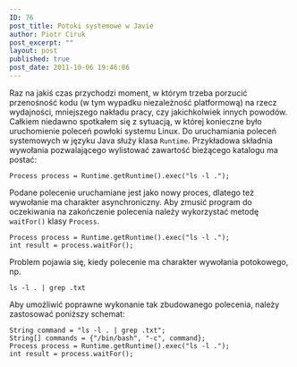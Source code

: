 ```yaml
---
ID: 76
post_title: Potoki systemowe w Javie
author: Piotr Ciruk
post_excerpt: ""
layout: post
published: true
post_date: 2011-10-06 19:46:06
---
```

Raz na jakiś czas przychodzi moment, w którym trzeba porzucić przenośność kodu (w tym wypadku niezależność platformową) na rzecz wydajności, mniejszego nakładu pracy, czy jakichkolwiek innych powodów. Całkiem niedawno spotkałem się z sytuacją, w której konieczne było uruchomienie poleceń powłoki systemu Linux. 
Do uruchamiania poleceń systemowych w języku Java służy klasa `Runtime`. Przykładowa składnia wywołania pozwalającego wylistować zawartość bieżącego katalogu ma postać:
```
Process process = Runtime.getRuntime().exec("ls -l .");
```
Podane polecenie uruchamiane jest jako nowy proces, dlatego też wywołanie ma charakter asynchroniczny. Aby zmusić program do oczekiwania na zakończenie polecenia należy wykorzystać metodę `waitFor()` klasy `Process`.
```
Process process = Runtime.getRuntime().exec("ls -l .");
int result = process.waitFor();
```
Problem pojawia się, kiedy polecenie ma charakter wywołania potokowego, np. 
```
ls -l . | grep .txt
```
Aby umożliwić poprawne wykonanie tak zbudowanego polecenia, należy zastosować poniższy schemat:
```
String command = "ls -l . | grep .txt";
String[] commands = {"/bin/bash", "-c", command};
Process process = Runtime.getRuntime().exec("ls -l .");
int result = process.waitFor();
```